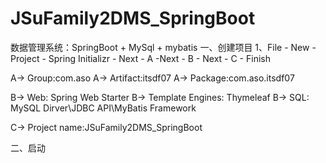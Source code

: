 # JSuFamily2DMS_SpringBoot
数据管理系统：SpringBoot + MySql + mybatis
一、创建项目
1、File - New - Project - Spring Initializr - Next - A -Next - B - Next - C - Finish

A->     Group:com.aso
A->     Artifact:itsdf07
A->     Package:com.aso.itsdf07
   
B->     Web:                Spring Web Starter
B->     Template Engines:   Thymeleaf
B->     SQL:                MySQL Dirver\JDBC API\MyBatis Framework 

C->     Project name:JSuFamily2DMS_SpringBoot

二、启动